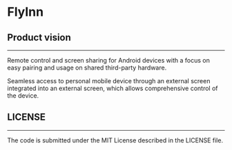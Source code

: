 # FlyInn

## Product vision
---

Remote control and screen sharing for Android devices with a focus on easy
pairing and usage on shared third-party hardware.

Seamless access to personal mobile device through an external screen integrated
into an external screen, which allows comprehensive control of the device.

## LICENSE
---

The code is submitted under the MIT License described in the LICENSE file.
